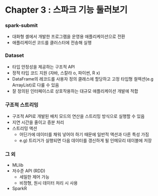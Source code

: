 # Chapter 3 : 스파크 기능 둘러보기

### spark-submit

- 대화형 셸에서 개발한 프로그램을 운영용 애플리케이션으로 전환
- 애플리케이션 코드를 클러스터에 전송해 실행

### Dataset

- 타입 안정성을 제공하는 구조적 API
- 정적 타입 코드 지원 (자바, 스칼라 o, 파이썬, R x)
- DataFrame의 레코드를 사용자 정의 클래스에 할당하고 고정 타입형 컬렉션(e.g ArrayList)로 다룰 수 있음
- 잘 정의된 인터페이스로 상호작용하는 대규모 애플리케이션 개발에 적합

### 구조적 스트리밍

- 구조적 API로 개발된 배치 모드의 연산을 스트리밍 방식으로 실행할 수 있음
- 지연 시간을 줄이고 증분 처리
- 스트리밍 액션
    - 어딘가에 데이터를 채워 넣어야 하기 때문에 일반적 액션과 다른 특성 가짐
    - e.g) 트리거가 실행되면 다음 데이터를 갱신하게 될 인메모리 테이블에 저장

### 그 외

- MLlib
- 저수준 API (RDD)
    - 세밀한 제어 가능
    - 비정형, 원시 데이터 처리 시 사용
- SparkR